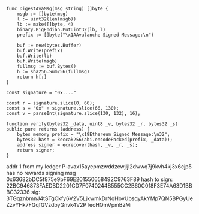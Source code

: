 ```
func DigestAvaMsg(msg string) []byte {
	msgb := []byte(msg)
	l := uint32(len(msgb))
	lb := make([]byte, 4)
	binary.BigEndian.PutUint32(lb, l)
	prefix := []byte("\x1AAvalanche Signed Message:\n")

	buf := new(bytes.Buffer)
	buf.Write(prefix)
	buf.Write(lb)
	buf.Write(msgb)
	fullmsg := buf.Bytes()
	h := sha256.Sum256(fullmsg)
	return h[:]
}
```

```
const signature = "0x...."

const r = signature.slice(0, 66);
const s = "0x" + signature.slice(66, 130);
const v = parseInt(signature.slice(130, 132), 16);

function verify(bytes32 _data, uint8 _v, bytes32 _r, bytes32 _s) public pure returns (address) {
    bytes memory prefix = "\x19Ethereum Signed Message:\n32";
    bytes32 hash = keccak256(abi.encodePacked(prefix, _data));
    address signer = ecrecover(hash, _v, _r, _s);
    return signer;
}

```

addr 1 from my ledger
P-avax15ayepmzwddzewjljl2dwwq7j9kvh4kj3x6cjp5
has no rewards
signing msg 0x63682bDC5f875e9bF69E201550658492C9763F89
hash to sign: 22BC946873FAEDBD2201CD7F0740244B555CC2B60C018F3E74A63D1BBBC32336
sig: 3TGqznbmnJ4tSTgCkfy6V2V5LjkwmkDrNqHovUbsqyAkYMp7QN5BPGyUeZzvYHk7FGqfGVzdbyGnvk4V2PTeoHQmVpmBzMi
